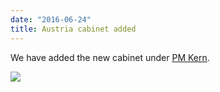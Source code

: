 ```yaml
---
date: "2016-06-24"
title: Austria cabinet added
---
```


We have added the new cabinet under [PM Kern](http://www.parlgov.org/explore/aut/cabinet/2016-05-17/). 

![](/images/parliament-european-union.jpg)
